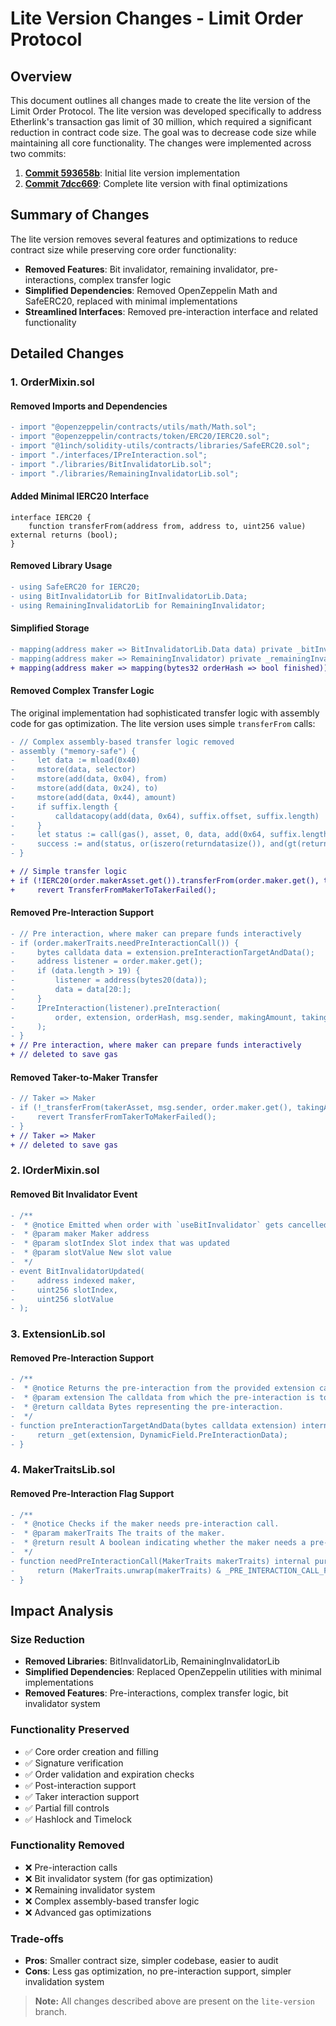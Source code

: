 # Lite Version Changes - Limit Order Protocol

## Overview

This document outlines all changes made to create the lite version of the Limit Order Protocol. The lite version was developed specifically to address Etherlink's transaction gas limit of 30 million, which required a significant reduction in contract code size. The goal was to decrease code size while maintaining all core functionality. The changes were implemented across two commits:

1. **[Commit 593658b](https://github.com/21inches/limit-order-protocol/commit/593658bcb43bd116ca77eb0de904316552565e32)**: Initial lite version implementation
2. **[Commit 7dcc669](https://github.com/21inches/limit-order-protocol/commit/7dcc669952ac911a2d57e2327bb81b2c790d285a)**: Complete lite version with final optimizations

## Summary of Changes

The lite version removes several features and optimizations to reduce contract size while preserving core order functionality:

- **Removed Features**: Bit invalidator, remaining invalidator, pre-interactions, complex transfer logic
- **Simplified Dependencies**: Removed OpenZeppelin Math and SafeERC20, replaced with minimal implementations
- **Streamlined Interfaces**: Removed pre-interaction interface and related functionality

## Detailed Changes

### 1. OrderMixin.sol

#### **Removed Imports and Dependencies**
```diff
- import "@openzeppelin/contracts/utils/math/Math.sol";
- import "@openzeppelin/contracts/token/ERC20/IERC20.sol";
- import "@1inch/solidity-utils/contracts/libraries/SafeERC20.sol";
- import "./interfaces/IPreInteraction.sol";
- import "./libraries/BitInvalidatorLib.sol";
- import "./libraries/RemainingInvalidatorLib.sol";
```

#### **Added Minimal IERC20 Interface**
```solidity
interface IERC20 {
    function transferFrom(address from, address to, uint256 value) external returns (bool);
}
```

#### **Removed Library Usage**
```diff
- using SafeERC20 for IERC20;
- using BitInvalidatorLib for BitInvalidatorLib.Data;
- using RemainingInvalidatorLib for RemainingInvalidator;
```

#### **Simplified Storage**
```diff
- mapping(address maker => BitInvalidatorLib.Data data) private _bitInvalidator;
- mapping(address maker => RemainingInvalidator) private _remainingInvalidator;
+ mapping(address maker => mapping(bytes32 orderHash => bool finished)) private _orderFinished;
```

#### **Removed Complex Transfer Logic**
The original implementation had sophisticated transfer logic with assembly code for gas optimization. The lite version uses simple `transferFrom` calls:

```diff
- // Complex assembly-based transfer logic removed
- assembly ("memory-safe") {
-     let data := mload(0x40)
-     mstore(data, selector)
-     mstore(add(data, 0x04), from)
-     mstore(add(data, 0x24), to)
-     mstore(add(data, 0x44), amount)
-     if suffix.length {
-         calldatacopy(add(data, 0x64), suffix.offset, suffix.length)
-     }
-     let status := call(gas(), asset, 0, data, add(0x64, suffix.length), 0x0, 0x20)
-     success := and(status, or(iszero(returndatasize()), and(gt(returndatasize(), 31), eq(mload(0), 1))))
- }

+ // Simple transfer logic
+ if (!IERC20(order.makerAsset.get()).transferFrom(order.maker.get(), target, makingAmount)) 
+     revert TransferFromMakerToTakerFailed();
```

#### **Removed Pre-Interaction Support**
```diff
- // Pre interaction, where maker can prepare funds interactively
- if (order.makerTraits.needPreInteractionCall()) {
-     bytes calldata data = extension.preInteractionTargetAndData();
-     address listener = order.maker.get();
-     if (data.length > 19) {
-         listener = address(bytes20(data));
-         data = data[20:];
-     }
-     IPreInteraction(listener).preInteraction(
-         order, extension, orderHash, msg.sender, makingAmount, takingAmount, remainingMakingAmount, data
-     );
- }
+ // Pre interaction, where maker can prepare funds interactively
+ // deleted to save gas
```

#### **Removed Taker-to-Maker Transfer**
```diff
- // Taker => Maker
- if (!_transferFrom(takerAsset, msg.sender, order.maker.get(), takingAmount, takerAssetSuffix)) {
-     revert TransferFromTakerToMakerFailed();
- }
+ // Taker => Maker
+ // deleted to save gas
```

### 2. IOrderMixin.sol

#### **Removed Bit Invalidator Event**
```diff
- /**
-  * @notice Emitted when order with `useBitInvalidator` gets cancelled
-  * @param maker Maker address
-  * @param slotIndex Slot index that was updated
-  * @param slotValue New slot value
-  */
- event BitInvalidatorUpdated(
-     address indexed maker,
-     uint256 slotIndex,
-     uint256 slotValue
- );
```

### 3. ExtensionLib.sol

#### **Removed Pre-Interaction Support**
```diff
- /**
-  * @notice Returns the pre-interaction from the provided extension calldata.
-  * @param extension The calldata from which the pre-interaction is to be retrieved.
-  * @return calldata Bytes representing the pre-interaction.
-  */
- function preInteractionTargetAndData(bytes calldata extension) internal pure returns(bytes calldata) {
-     return _get(extension, DynamicField.PreInteractionData);
- }
```

### 4. MakerTraitsLib.sol

#### **Removed Pre-Interaction Flag Support**
```diff
- /**
-  * @notice Checks if the maker needs pre-interaction call.
-  * @param makerTraits The traits of the maker.
-  * @return result A boolean indicating whether the maker needs a pre-interaction call.
-  */
- function needPreInteractionCall(MakerTraits makerTraits) internal pure returns (bool) {
-     return (MakerTraits.unwrap(makerTraits) & _PRE_INTERACTION_CALL_FLAG) != 0;
- }
```

## Impact Analysis

### **Size Reduction**
- **Removed Libraries**: BitInvalidatorLib, RemainingInvalidatorLib
- **Simplified Dependencies**: Replaced OpenZeppelin utilities with minimal implementations
- **Removed Features**: Pre-interactions, complex transfer logic, bit invalidator system

### **Functionality Preserved**
- ✅ Core order creation and filling
- ✅ Signature verification
- ✅ Order validation and expiration checks
- ✅ Post-interaction support
- ✅ Taker interaction support
- ✅ Partial fill controls
- ✅ Hashlock and Timelock

### **Functionality Removed**
- ❌ Pre-interaction calls
- ❌ Bit invalidator system (for gas optimization)
- ❌ Remaining invalidator system
- ❌ Complex assembly-based transfer logic
- ❌ Advanced gas optimizations

### **Trade-offs**
- **Pros**: Smaller contract size, simpler codebase, easier to audit
- **Cons**: Less gas optimization, no pre-interaction support, simpler invalidation system

> **Note:** All changes described above are present on the `lite-version` branch.
